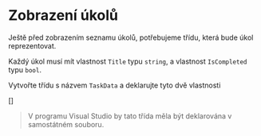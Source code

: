 ﻿Zobrazení úkolů
===============
Ještě před zobrazením seznamu úkolů, potřebujeme třídu, která bude úkol reprezentovat.

Každý úkol musí mít vlastnost `Title` typu `string`, a vlastnost `IsCompleted` typu `bool`.

Vytvořte třídu s názvem `TaskData` a deklarujte tyto dvě vlastnosti

[<CSharpExercise Initial="samples/TaskData_Stage1.cs"
                 Final="samples/TaskData_Stage2.cs"
                 DisplayName="TaskData.cs"
                 ValidatorId="Lesson2Step5Validator" />]

> V programu Visual Studio by tato třída měla být deklarována v samostátném souboru.
